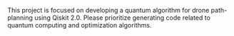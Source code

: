 <!-- Use this file to provide workspace-specific custom instructions to Copilot. For more details, visit https://code.visualstudio.com/docs/copilot/copilot-customization#_use-a-githubcopilotinstructionsmd-file -->

This project is focused on developing a quantum algorithm for drone path-planning using Qiskit 2.0. Please prioritize generating code related to quantum computing and optimization algorithms.